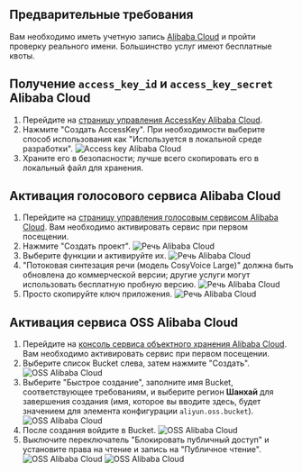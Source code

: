 ## Предварительные требования
Вам необходимо иметь учетную запись [Alibaba Cloud](https://www.aliyun.com) и пройти проверку реального имени. Большинство услуг имеют бесплатные квоты.

## Получение `access_key_id` и `access_key_secret` Alibaba Cloud
1. Перейдите на [страницу управления AccessKey Alibaba Cloud](https://ram.console.aliyun.com/profile/access-keys).
2. Нажмите "Создать AccessKey". При необходимости выберите способ использования как "Используется в локальной среде разработки".
![Access key Alibaba Cloud](/docs/images/aliyun_accesskey_1.png)
3. Храните его в безопасности; лучше всего скопировать его в локальный файл для хранения.

## Активация голосового сервиса Alibaba Cloud
1. Перейдите на [страницу управления голосовым сервисом Alibaba Cloud](https://nls-portal.console.aliyun.com/applist). Вам необходимо активировать сервис при первом посещении.
2. Нажмите "Создать проект".
![Речь Alibaba Cloud](/docs/images/aliyun_speech_1.png)
3. Выберите функции и активируйте их.
![Речь Alibaba Cloud](/docs/images/aliyun_speech_2.png)
4. "Потоковая синтезация речи (модель CosyVoice Large)" должна быть обновлена до коммерческой версии; другие услуги могут использовать бесплатную пробную версию.
![Речь Alibaba Cloud](/docs/images/aliyun_speech_3.png)
5. Просто скопируйте ключ приложения.
![Речь Alibaba Cloud](/docs/images/aliyun_speech_4.png)

## Активация сервиса OSS Alibaba Cloud
1. Перейдите на [консоль сервиса объектного хранения Alibaba Cloud](https://oss.console.aliyun.com/overview). Вам необходимо активировать сервис при первом посещении.
2. Выберите список Bucket слева, затем нажмите "Создать".
![OSS Alibaba Cloud](/docs/images/aliyun_oss_1.png)
3. Выберите "Быстрое создание", заполните имя Bucket, соответствующее требованиям, и выберите регион **Шанхай** для завершения создания (имя, которое вы вводите здесь, будет значением для элемента конфигурации `aliyun.oss.bucket`).
![OSS Alibaba Cloud](/docs/images/aliyun_oss_2.png)
4. После создания войдите в Bucket.
![OSS Alibaba Cloud](/docs/images/aliyun_oss_3.png)
5. Выключите переключатель "Блокировать публичный доступ" и установите права на чтение и запись на "Публичное чтение".
![OSS Alibaba Cloud](/docs/images/aliyun_oss_4.png)
![OSS Alibaba Cloud](/docs/images/aliyun_oss_5.png)